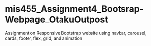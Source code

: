 # mis455_Assignment4_Bootsrap-Webpage_OtakuOutpost
Assignment on Responsive Bootstrap website using navbar, carousel, cards, footer, flex, grid, and animation

